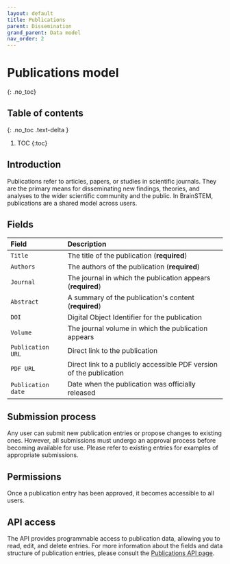 ```yaml
---
layout: default
title: Publications
parent: Dissemination
grand_parent: Data model
nav_order: 2
---
```


# Publications model
{: .no_toc}

## Table of contents
{: .no_toc .text-delta }

1. TOC
{:toc}

## Introduction

Publications refer to articles, papers, or studies in scientific journals. They are the primary means for disseminating new findings, theories, and analyses to the wider scientific community and the public. In BrainSTEM, publications are a shared model across users.

## Fields

| Field | Description |
|:------|:------------|
| `Title` | The title of the publication (**required**) |
| `Authors` | The authors of the publication (**required**) |
| `Journal` | The journal in which the publication appears (**required**) |
| `Abstract` | A summary of the publication's content (**required**) |
| `DOI` | Digital Object Identifier for the publication |
| `Volume` | The journal volume in which the publication appears |
| `Publication URL` | Direct link to the publication |
| `PDF URL` | Direct link to a publicly accessible PDF version of the publication |
| `Publication date` | Date when the publication was officially released |

## Submission process

Any user can submit new publication entries or propose changes to existing ones. However, all submissions must undergo an approval process before becoming available for use. Please refer to existing entries for examples of appropriate submissions.

## Permissions

Once a publication entry has been approved, it becomes accessible to all users.

## API access

The API provides programmable access to publication data, allowing you to read, edit, and delete entries. For more information about the fields and data structure of publication entries, please consult the [Publications API page]({{"api/dissemination/publication/"|absolute_url}}).